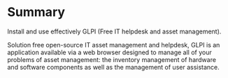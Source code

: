 Summary
=======

Install and use effectively GLPI (Free IT helpdesk and asset
management).

Solution free open-source IT asset management and helpdesk, GLPI is an
application available via a web browser designed to manage all of your
problems of asset management: the inventory management of hardware and
software components as well as the management of user assistance.
